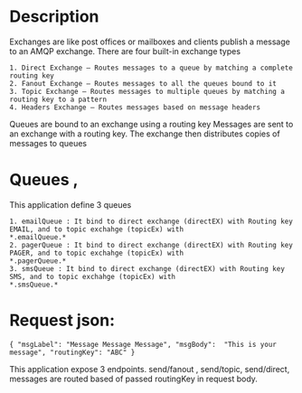 # Description

Exchanges are like post offices or mailboxes and clients publish a message to an AMQP exchange. 
There are four built-in exchange types

```
1. Direct Exchange – Routes messages to a queue by matching a complete routing key
2. Fanout Exchange – Routes messages to all the queues bound to it
3. Topic Exchange – Routes messages to multiple queues by matching a routing key to a pattern
4. Headers Exchange – Routes messages based on message headers
```
Queues are bound to an exchange using a routing key
Messages are sent to an exchange with a routing key. The exchange then distributes copies of messages to queues


# Queues , 
 This application define 3 queues
	
```
1. emailQueue : It bind to direct exchange (directEX) with Routing key EMAIL, and to topic exchahge (topicEx) with 	                       *.emailQueue.*
2. pagerQueue : It bind to direct exchange (directEX) with Routing key PAGER, and to topic exchahge (topicEx) with 	                       *.pagerQueue.*
3. smsQueue : It bind to direct exchange (directEX) with Routing key SMS, and to topic exchahge (topicEx) with 	                       *.smsQueue.*
```


# Request json: 
```
{ "msgLabel": "Message Message Message", "msgBody":  "This is your message", "routingKey": "ABC" }
```
This application expose 3 endpoints.  send/fanout , send/topic, send/direct, messages are routed based of passed routingKey in request body. 




  
